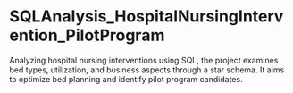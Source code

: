 # SQLAnalysis_HospitalNursingIntervention_PilotProgram
Analyzing hospital nursing interventions using SQL, the project examines bed types, utilization, and business aspects through a star schema. It aims to optimize bed planning and identify pilot program candidates.
